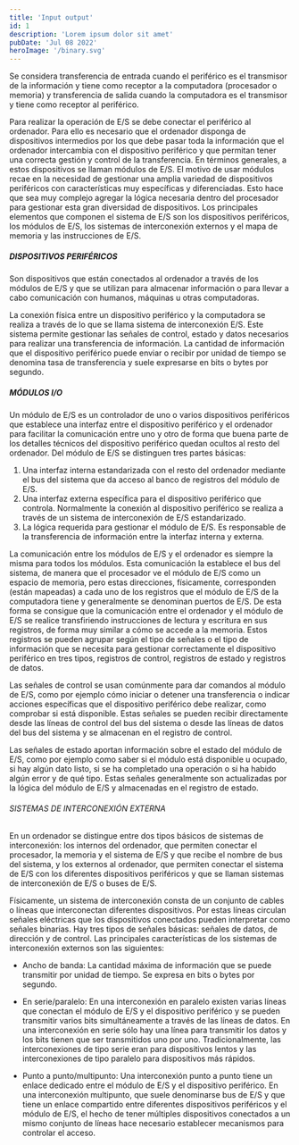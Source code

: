 ```yaml
---
title: 'Input output'
id: 1
description: 'Lorem ipsum dolor sit amet'
pubDate: 'Jul 08 2022'
heroImage: '/binary.svg'
---
```



Se considera transferencia de entrada cuando el periférico es el transmisor de la información y tiene como receptor a la computadora (procesador o memoria) y transferencia de salida cuando la computadora es el transmisor y tiene como receptor al periférico.

Para realizar la operación de E/S se debe conectar el periférico al ordenador. Para ello es necesario que el ordenador disponga de dispositivos intermedios por los que debe pasar toda la información que el ordenador intercambia con el dispositivo periférico y que permitan tener una correcta gestión y control de la transferencia. En términos generales, a estos dispositivos se llaman módulos de E/S. El motivo de usar módulos recae en la necesidad de gestionar una amplia variedad de dispositivos periféricos con características muy específicas y diferenciadas. Esto hace que sea muy complejo agregar la lógica necesaria dentro del procesador para gestionar esta gran diversidad de dispositivos.
Los principales elementos que componen el sistema de E/S son los dispositivos periféricos, los módulos de E/S, los sistemas de interconexión externos y el mapa de memoria y las instrucciones de E/S.

##### DISPOSITIVOS PERIFÉRICOS
Son dispositivos que están conectados al ordenador a través de los módulos de E/S y que se utilizan para almacenar información o para llevar a cabo comunicación con humanos, máquinas u otras computadoras.

La conexión física entre un dispositivo periférico y la computadora se realiza a través de lo que se llama sistema de interconexión E/S. Este sistema permite gestionar las señales de control, estado y datos necesarios para realizar una transferencia de información. La cantidad de información que el dispositivo periférico puede enviar o recibir por unidad de tiempo se denomina tasa de transferencia y suele expresarse en bits o bytes por segundo.

##### MÓDULOS I/O
Un módulo de E/S es un controlador de uno o varios dispositivos periféricos que
establece una interfaz entre el dispositivo periférico y el ordenador para facilitar la comunicación entre uno y otro de forma que buena parte de los detalles técnicos del dispositivo periférico quedan ocultos al resto del ordenador. Del módulo de E/S se distinguen tres partes básicas:
1) Una interfaz interna estandarizada con el resto del ordenador mediante el bus del sistema que da acceso al banco de registros del módulo de E/S.
2) Una interfaz externa específica para el dispositivo periférico que controla. Normalmente la conexión al dispositivo periférico se realiza a través de un sistema de interconexión de E/S estandarizado.
3) La lógica requerida para gestionar el módulo de E/S. Es responsable de la transferencia de información entre la interfaz interna y externa.

La comunicación entre los módulos de E/S y el ordenador es siempre la misma para todos los módulos. Esta comunicación la establece el bus del sistema, de manera que el procesador ve el módulo de E/S como un espacio de memoria, pero estas direcciones, físicamente, corresponden (están mapeadas) a cada uno de los registros que el módulo de E/S de la computadora tiene y generalmente se denominan puertos de E/S. De esta forma se consigue que la comunicación entre el ordenador y el módulo de E/S se realice transfiriendo instrucciones de lectura y escritura en sus registros, de forma muy similar a cómo se accede a la memoria. Estos registros se pueden agrupar según el tipo de señales o el tipo de información que se necesita para gestionar correctamente el dispositivo periférico en tres tipos, registros de control, registros de estado y registros de datos.

Las señales de control se usan comúnmente para dar comandos al módulo de E/S, como por ejemplo cómo iniciar o detener una transferencia o indicar acciones específicas que el dispositivo periférico debe realizar, como comprobar si está disponible. Estas señales se pueden recibir directamente desde las líneas de control del bus del sistema o desde las líneas de datos del bus del sistema y se almacenan en el registro de control.

Las señales de estado aportan información sobre el estado del módulo de E/S, como por ejemplo como saber si el módulo está disponible u ocupado, si hay algún dato listo, si se ha completado una operación o si ha habido algún error y de qué tipo. Estas señales generalmente son actualizadas por la lógica del módulo de E/S y almacenadas en el registro de estado.

###### SISTEMAS DE INTERCONEXIÓN EXTERNA
En un ordenador se distingue entre dos tipos básicos de sistemas de interconexión: los internos del ordenador, que permiten conectar el procesador, la memoria y el sistema de E/S y que recibe el nombre de bus del sistema, y ​​los externos al ordenador, que permiten conectar el sistema de E/S con los diferentes dispositivos periféricos y que se llaman sistemas de interconexión de E/S o buses de E/S.

Físicamente, un sistema de interconexión consta de un conjunto de cables o líneas que interconectan diferentes dispositivos. Por estas líneas circulan señales eléctricas que los dispositivos conectados pueden interpretar como señales binarias. Hay tres tipos de señales básicas: señales de datos, de dirección y de control. Las principales características de los sistemas de interconexión externos son las siguientes:

- Ancho de banda: La cantidad máxima de información que se puede transmitir por unidad de tiempo. Se expresa en bits o bytes por segundo.

- En serie/paralelo: En una interconexión en paralelo existen varias líneas que conectan el módulo de E/S y el dispositivo periférico y se pueden transmitir varios bits simultáneamente a través de las líneas de datos. En una interconexión en serie sólo hay una línea para transmitir los datos y los bits tienen que ser transmitidos uno por uno. Tradicionalmente, las interconexiones de tipo serie eran para dispositivos lentos y las interconexiones de tipo paralelo para dispositivos más rápidos.

- Punto a punto/multipunto: Una interconexión punto a punto tiene un enlace dedicado entre el módulo de E/S y el dispositivo periférico. En una interconexión multipunto, que suele denominarse bus de E/S y que tiene un enlace compartido entre diferentes dispositivos periféricos y el módulo de E/S, el hecho de tener múltiples dispositivos conectados a un mismo conjunto de líneas hace necesario establecer mecanismos para controlar el acceso.

